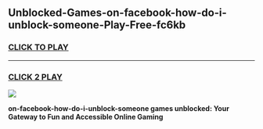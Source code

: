 
## Unblocked-Games-on-facebook-how-do-i-unblock-someone-Play-Free-fc6kb
<h3>
<a href="https://premium76.site?title=on-facebook-how-do-i-unblock-someone&ref=21A">CLICK TO PLAY</a></h3>
<hr>

<h3>
<a href="https://premium76.site?title=on-facebook-how-do-i-unblock-someone&ref=21A">CLICK 2 PLAY</a>
  
</h3>

<a href="https://premium76.site?title=on-facebook-how-do-i-unblock-someone&ref=21A"><img src="https://clearcache.store/games.png"></a>


**on-facebook-how-do-i-unblock-someone games unblocked: Your Gateway to Fun and Accessible Online Gaming**
